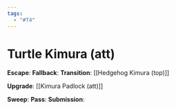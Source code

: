 ```yaml
---
tags:
  - "#T4"
---
```


# Turtle Kimura (att)

**Escape**:
**Fallback**:
**Transition**:
[[Hedgehog Kimura (top)]]

**Upgrade**:
[[Kimura Padlock (att)]]

**Sweep**:
**Pass**:
**Submission**:
